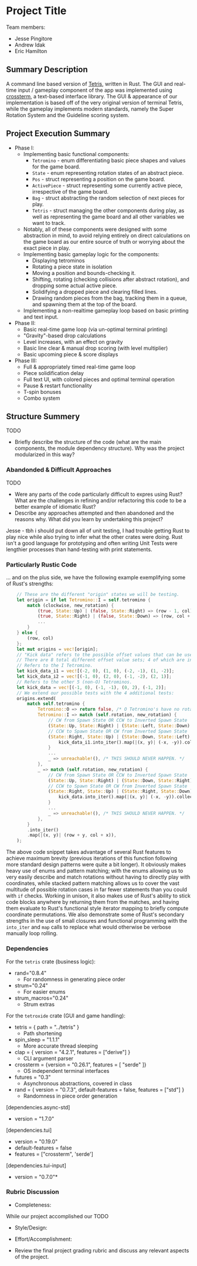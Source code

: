# Project Title

Team members:

- Jesse Pingitore
- Andrew Idak
- Eric Hamilton

## Summary Description

A command line based version of [Tetris](https://en.wikipedia.org/wiki/Tetris?oldformat=true), written in Rust. The GUI and real-time input / gameplay component
of the app was implemented using [crossterm](https://github.com/crossterm-rs/crossterm), a text-based interface library. The GUI & appearance of our implementation is based off of the very original version of terminal Tetris, while the gameplay implements modern standards, namely the Super Rotation System and the Guideline scoring system.

## Project Execution Summary

* Phase I:
  * Implementing basic functional components:
    * `Tetromino` - enum differentiating basic piece shapes and values for the game board.
    * `State` - enum representing rotation states of an abstract piece.
    * `Pos` - struct representing a position on the game board.
    * `ActivePiece` - struct representing some currently active piece, irrespective of the game board.
    * `Bag` - struct abstracting the random selection of next pieces for play.
    * `Tetris` - struct managing the other components during play, as well as representing the game board and all other variables we want to track.
  * Notably, all of these components were designed with some abstraction in mind, to avoid relying entirely on direct calculations on the game board as our entire source of truth or worrying about the exact piece in play.
  * Implementing basic gameplay logic for the components:
    * Displaying tetrominos
    * Rotating a piece state in isolation
    * Moving a position and bounds-checking it.
    * Shifting, rotating (checking collisions after abstract rotation), and dropping some actual active piece.
    * Solidifying a dropped piece and clearing filled lines.
    * Drawing random pieces from the bag, tracking them in a queue, and spawning them at the top of the board.
  * Implementing a non-realtime gameplay loop based on basic printing and text input.
* Phase II:
  * Basic real-time game loop (via un-optimal terminal printing)
  * "Gravity"-based drop calculations
  * Level increases, with an effect on gravity
  * Basic line clear & manual drop scoring (with level multiplier)
  * Basic upcoming piece & score displays
* Phase III:
  * Full & appropriately timed real-time game loop
  * Piece solidification delay
  * Full text UI, with colored pieces and optimal terminal operation
  * Pause & restart functionality
  * T-spin bonuses
  * Combo system

## Structure Summery

TODO

- Briefly describe the structure of the code (what are the main components, the
  module dependency structure). Why was the project modularized in this way?

### Abandonded & Difficult Approaches

TODO


- Were any parts of the code particularly difficult to expres using Rust? What
  are the challenges in refining and/or refactoring this code to be a better
  example of idiomatic Rust?
- Describe any approaches attempted and then abandoned and the reasons why. What
  did you learn by undertaking this project?

Jesse - tbh i should put down all of unit testing, I had trouble getting Rust to play nice while also trying to infer what the other crates were doing. Rust isn't a good language for prototyping and often writing Unit Tests were lengthier processes than hand-testing with print statements. 

### Particularly Rustic Code

... and on the plus side, we have the following example exemplifying some of Rust's strengths:
```rust
    // These are the different "origin" states we will be testing.
    let origin = if let Tetromino::I = self.tetromino {
        match (clockwise, new_rotation) {
            (true, State::Up) | (false, State::Right) => (row - 1, col),
            (true, State::Right) | (false, State::Down) => (row, col + 1),
            ...
        }
    } else {
        (row, col)
    };
    let mut origins = vec![origin];
    // "Kick data" refers to the possible offset values that can be used for the 4 kick states.
    // There are 8 total different offset value sets; 4 of which are inverted from the other 4.
    // Refers to the I Tetromino.
    let kick_data_i1 = vec![(-2, 0), (1, 0), (-2, -1), (1, -2)];
    let kick_data_i2 = vec![(-1, 0), (2, 0), (-1, -2), (2, 1)];
    // Refers to the other 5 (non-O) Tetrominos.
    let kick_data = vec![(-1, 0), (-1, -1), (0, 2), (-1, 2)];
    // We extend our possible tests with the 4 additional tests:
    origins.extend(
        match self.tetromino {
            Tetromino::O => return false, /* O Tetromino's have no rotational logic. */
            Tetromino::I => match (self.rotation, new_rotation) {
                // CW from Spawn State OR CCW to Inverted Spawn State
                (State::Up, State::Right) | (State::Left, State::Down) => kick_data_i1,
                // CCW to Spawn State OR CW from Inverted Spawn State
                (State::Right, State::Up) | (State::Down, State::Left) => {
                    kick_data_i1.into_iter().map(|(x, y)| (-x, -y)).collect()
                }
                ...
                _ => unreachable!(), /* THIS SHOULD NEVER HAPPEN. */
            },
            _ => match (self.rotation, new_rotation) {
                // CW from Spawn State OR CCW to Inverted Spawn State
                (State::Up, State::Right) | (State::Down, State::Right) => kick_data,
                // CCW to Spawn State OR CW from Inverted Spawn State
                (State::Right, State::Up) | (State::Right, State::Down) => {
                    kick_data.into_iter().map(|(x, y)| (-x, -y)).collect()
                }
                ...
                _ => unreachable!(), /* THIS SHOULD NEVER HAPPEN. */
            },
        }
        .into_iter()
        .map(|(x, y)| (row + y, col + x)),
    );
```

The above code snippet takes advantage of several Rust features to achieve maximum brevity (previous iterations of this function following more standard design patterns were quite a bit longer). It obviously makes heavy use of enums and pattern matching; with the enums allowing us to very easily describe and match rotations without having to directly play with coordinates, while stacked pattern matching allows us to cover the vast multitude of possible rotation cases in far fewer statements than you could with `if` checks. Working in unison, it also makes use of Rust's ability to stick code blocks anywhere by returning them from the matches, and having them evaluate to Rust's functional style iterator mapping to briefly compute coordinate permutations. We also demonstrate some of Rust's secondary strengths in the use of small closures and functional programming with the `into_iter` and `map` calls to replace what would otherwise be verbose manually loop rolling.

### Dependencies

For the `tetris` crate (business logic):
* rand="0.8.4" 
  * For randomness in generating piece order
* strum="0.24"
  - For easier enums
* strum_macros="0.24"
  - Strum extras

For the `tetroxide` crate (GUI and game handling):

* tetris = { path = "../tetris" } 
  * Path shortening
* spin_sleep = "1.1.1" 
  * More accurate thread sleeping
* clap = { version = "4.2.1", features = ["derive"] }
  - CLI argument parser
* crossterm = {version = "0.26.1", features = [ "serde" ]}
  - OS independent terminal interfaces
* futures = "0.3"
  - Asynchronous abstractions, covered in class
* rand = { version = "0.7.3", default-features = false, features = ["std"] }
  - Randomness in piece order generation

[dependencies.async-std]
* version = "1.7.0"

[dependencies.tui]
* version = "0.19.0"
* default-features = false
* features = ["crossterm", 'serde']

[dependencies.tui-input]
* version = "0.7.0"*

### Rubric Discussion

- Completeness: 

While our project accomplished our TODO

- Style/Design:

- Effort/Accomplishment:

- Review the final project grading rubric and discuss any relevant aspects of
  the project.
